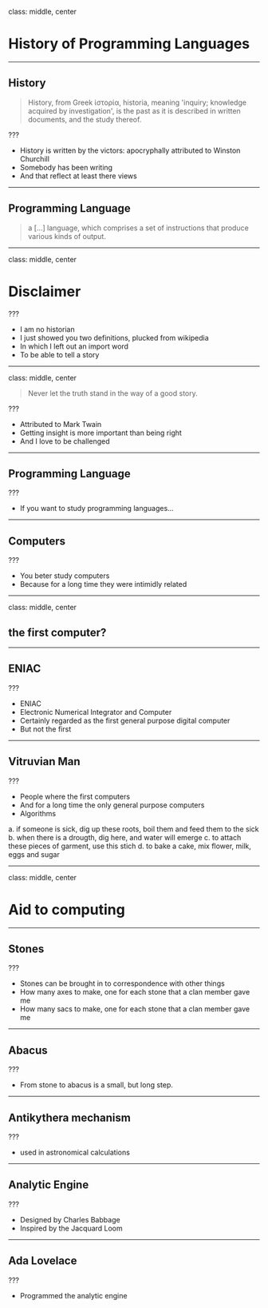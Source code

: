 class: middle, center

# History of Programming Languages

---

## History

> History, from Greek ἱστορία, historia, meaning 'inquiry; knowledge acquired by investigation', is the past as it is described in written documents, and the study thereof.

???

* History is written by the victors: apocryphally attributed to Winston Churchill
* Somebody has been writing
* And that reflect at least there views

---

## Programming Language

> a [...] language, which comprises a set of instructions that produce various kinds of output.

---
class: middle, center

# Disclaimer

???

* I am no historian
* I just showed you two definitions, plucked from wikipedia
* In which I left out an import word
* To be able to tell a story

---
class: middle, center

> Never let the truth stand in the way of a good story.

???

* Attributed to Mark Twain
* Getting insight is more important than being right
* And I love to be challenged

---

## Programming Language

???

* If you want to study programming languages...


---

## Computers

???

* You beter study computers
* Because for a long time they were intimidly related

---
class: middle, center

## the first computer?

---

## ENIAC

???

* ENIAC
* Electronic Numerical Integrator and Computer
* Certainly regarded as the first general purpose digital computer
* But not the first

---

## Vitruvian Man

???

* People where the first computers
* And for a long time the only general purpose computers
* Algorithms

a. if someone is sick, dig up these roots, boil them and feed them to the sick
b. when there is a drougth, dig here, and water will emerge
c. to attach these pieces of garment, use this stich
d. to bake a cake, mix flower, milk, eggs and sugar

---
class: middle, center

# Aid to computing

---

## Stones

???

* Stones can be brought in to correspondence with other things
* How many axes to make, one for each stone that a clan member gave me
* How many sacs to make, one for each stone that a clan member gave me 

---

## Abacus

???

* From stone to abacus is a small, but long step.

---

## Antikythera mechanism

???

* used in astronomical calculations

---

## Analytic Engine

???

* Designed by Charles Babbage
* Inspired by the Jacquard Loom

---

## Ada Lovelace

???

* Programmed the analytic engine

